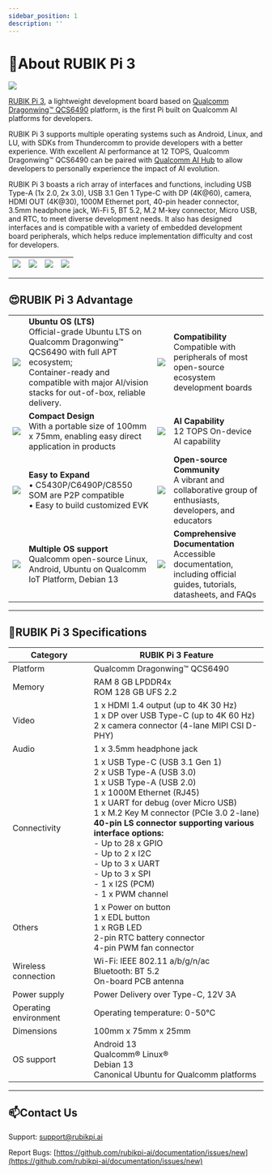 ```yaml
---
sidebar_position: 1
description: ''
---
```

# 🚀About RUBIK Pi 3

<!-- ## **🔖Shortcuts**

[Website](https://www.rubikpi.ai/) | [Purchase](https://www.thundercomm.com/zh/product/rubik-pi/) | [RUBIK Pi Community](https://community.rubikpi.ai) | [RUBIK Pi 3 Advantage](#rubik-pi-3-advantage) |  [RUBIK Pi 3 Specifications](#rubik-pi-3-specifications) | [FAQ](https://rubikpi.ai/faq/) | [Contact Us](#contact-us) -->

![](https://t-web.oss-cn-beijing.aliyuncs.com/public/rubik-pi-3.gif)

[RUBIK Pi 3](https://www.thundercomm.com/product/rubik-pi/), a lightweight development board based on [Qualcomm Dragonwing™ QCS6490](https://www.qualcomm.com/products/internet-of-things/industrial/building-enterprise/qcs6490) platform, is the first Pi built on Qualcomm AI platforms for developers.

RUBIK Pi 3 supports multiple operating systems such as Android, Linux, and LU, with SDKs from Thundercomm to provide developers with a better experience. With excellent AI performance at 12 TOPS, Qualcomm Dragonwing™ QCS6490 can be paired with [Qualcomm AI Hub](https://aihub.qualcomm.com/) to allow developers to personally experience the impact of AI evolution.

RUBIK Pi 3 boasts a rich array of interfaces and functions, including USB Type-A (1x 2.0, 2x 3.0), USB 3.1 Gen 1 Type-C with DP (4K@60), camera, HDMI OUT (4K@30), 1000M Ethernet port, 40-pin header connector, 3.5mm headphone jack, Wi-Fi 5, BT 5.2, M.2 M-key connector, Micro USB, and RTC, to meet diverse development needs. It also has designed interfaces and is compatible with a variety of embedded development board peripherals, which helps reduce implementation difficulty and cost for developers.

| ![](https://www.thundercomm.com/wp-content/uploads/2024/09/rubik-pi-1-1.jpg) | ![](https://www.thundercomm.com/wp-content/uploads/2024/09/rubik-pi-2-1.jpg) | ![](https://www.thundercomm.com/wp-content/uploads/2024/09/rubik-pi-3-5.jpg) | ![](https://www.thundercomm.com/wp-content/uploads/2024/09/rubik-pi-4-1.jpg) |
| -------------------------------------------------------------------------- | -------------------------------------------------------------------------- | -------------------------------------------------------------------------- | -------------------------------------------------------------------------- |

---

## 😍RUBIK Pi 3 Advantage

|                                                                                     |                                                                                                                                                                    |                                                                               |                                                                                        |
| :---------------------------------------------------------------------------------: | :----------------------------------------------------------------------------------------------------------------------------------------------------------------- | :---------------------------------------------------------------------------: | :------------------------------------------------------------------------------------- |
|      ![](/img/ubuntu-os.png)      | **Ubuntu OS (LTS)** <br />Official-grade Ubuntu LTS on Qualcomm Dragonwing™ QCS6490 with full APT ecosystem;<br />Container-ready and compatible with major AI/vision stacks for out-of-box, reliable delivery. | ![](https://www.thundercomm.com/wp-content/uploads/2024/09/Compatibility-2.png) | **Compatibility** <br />Compatible with peripherals of most open-source ecosystem development boards |
|       ![](https://www.thundercomm.com/wp-content/uploads/2024/09/Compact-2.png)       | **Compact Design**<br />With a portable size of 100mm x 75mm, enabling easy direct application in products |      ![](https://www.thundercomm.com/wp-content/uploads/2024/09/ai-2.png)      | **AI Capability**<br />12 TOPS On-device AI capability  |
|       ![](https://www.thundercomm.com/wp-content/uploads/2024/09/Expand-2.png)       | **Easy to Expand** <br />• C5430P/C6490P/C8550 SOM are P2P compatible<br />• Easy to build customized EVK |   ![](https://www.thundercomm.com/wp-content/uploads/2024/09/Community-1.png)   | **Open-source Community**<br />A vibrant and collaborative group of enthusiasts, developers, and educators |
| ![](https://www.thundercomm.com/wp-content/uploads/2024/09/Multiple-OS-support-1.png) | **Multiple OS support**<br />Qualcomm open-source Linux, Android, Ubuntu on Qualcomm IoT Platform, Debian 13  |    ![](https://www.thundercomm.com/wp-content/uploads/2024/09/folder-1.png)    | **Comprehensive Documentation**<br />Accessible documentation, including official guides, tutorials, datasheets, and FAQs |

---

## 📒RUBIK Pi 3 Specifications


| Category              | RUBIK Pi 3 Feature                                                                                                                                                                                                                                                                                                                                                                                                               |
| --------------------- | -------------------------------------------------------------------------------------------------------------------------------------------------------------------------------------------------------------------------------------------------------------------------------------------------------------------------------------------------------------------------------------------------------------------------------- |
| Platform              | Qualcomm Dragonwing™ QCS6490                                                                                                                                                                                                                                                                                                                                                                                                    |
| Memory                | RAM 8 GB LPDDR4x<br />ROM 128 GB UFS 2.2                                                                                                                                                                                                                                                                                                                                                                                             |
| Video                 | 1 x HDMI 1.4 output (up to 4K 30 Hz)<br />1 x DP over USB Type-C (up to 4K 60 Hz)<br />2 x camera connector (4-lane MIPI CSI D-PHY)                                                                                                                                                                                                                                                                                              |
| Audio                 | 1 x 3.5mm headphone jack                                                                                                                                                                                                                                                                                                                                                                                                         |
| Connectivity          | 1 x USB Type-C (USB 3.1 Gen 1)<br />2 x USB Type-A (USB 3.0)<br />1 x USB Type-A (USB 2.0)<br />1 x 1000M Ethernet (RJ45)<br />1 x UART for debug (over Micro USB)<br />1 x M.2 Key M connector (PCIe 3.0 2-lane)<br />**40-pin LS connector supporting various interface options:** <br />- Up to 28 x GPIO<br />- Up to 2 x I2C <br />- Up to 3 x UART<br />- Up to 3 x SPI <br />- 1 x I2S (PCM)<br />- 1 x PWM channel |
| Others                | 1 x Power on button<br />1 x EDL button<br />1 x RGB LED <br />2-pin RTC battery connector <br />4-pin PWM fan connector                                                                                                                                                                                                                                                                                                         |
| Wireless connection   | Wi-Fi: IEEE 802.11 a/b/g/n/ac<br />Bluetooth: BT 5.2<br />On-board PCB antenna                                                                                                                                                                                                                                                                                                                                                   |
| Power supply          | Power Delivery over Type-C, 12V 3A                                                                                                                                                                                                                                                                                                                                                                                               |
| Operating environment | Operating temperature: 0-50℃                                                                                                                                                                                                                                                                                                                                                                                                 |
| Dimensions            | 100mm x 75mm x 25mm                                                                                                                                                                                                                                                                                                                                                                                                              |
| OS support            | Android 13<br />Qualcomm® Linux®<br />Debian 13<br />Canonical Ubuntu for Qualcomm platforms                                                                                                                                                                                                                                                                                                     |


---

## 📫Contact Us

Support: [support@rubikpi.ai](mailto:support@rubikpi.ai)

Report Bugs: [https://github.com/rubikpi-ai/documentation/issues/new](https://github.com/rubikpi-ai/documentation/issues/new)
